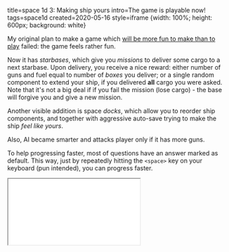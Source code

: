 title=space 1d 3: Making ship yours
intro=The game is playable now!
tags=space1d
created=2020-05-16
style=iframe {width: 100%; height: 600px; background: white}

My original plan to make a game which [will be more fun to make than to play][l1] failed: the game feels rather fun.

Now it has _starbases_, which give you _missions_ to deliver some cargo to a next starbase.
Upon delivery, you receive a nice reward:
either number of guns and fuel equal to number of _boxes_ you deliver;
or a single random component to extend your ship, if you delivered **all** cargo you were asked.
Note that it's not a big deal if if you fail the mission (lose cargo) - the base will forgive you and give a new mission.

Another visible addition is space _docks_, which allow you to reorder ship components, and together with aggressive auto-save trying to make the ship _feel like yours_.

Also, AI became smarter and attacks player only if it has more guns.

To help progressing faster, most of questions have an answer marked as default.
This way, just by repeatedly hitting the `<space>` key on your keyboard (pun intended), you can progress faster.

<iframe src="space-1d-3-making-ship-yours.htm"></iframe>

[l1]: space-1d-0-idea.html

